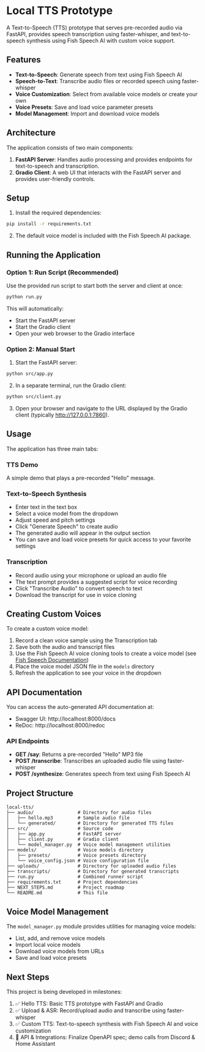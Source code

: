 # Local TTS Prototype

A Text-to-Speech (TTS) prototype that serves pre-recorded audio via FastAPI, provides speech transcription using faster-whisper, and text-to-speech synthesis using Fish Speech AI with custom voice support.

## Features

- **Text-to-Speech**: Generate speech from text using Fish Speech AI
- **Speech-to-Text**: Transcribe audio files or recorded speech using faster-whisper
- **Voice Customization**: Select from available voice models or create your own
- **Voice Presets**: Save and load voice parameter presets
- **Model Management**: Import and download voice models

## Architecture

The application consists of two main components:

1. **FastAPI Server**: Handles audio processing and provides endpoints for text-to-speech and transcription.
2. **Gradio Client**: A web UI that interacts with the FastAPI server and provides user-friendly controls.

## Setup

1. Install the required dependencies:

```bash
pip install -r requirements.txt
```

2. The default voice model is included with the Fish Speech AI package.

## Running the Application

### Option 1: Run Script (Recommended)

Use the provided run script to start both the server and client at once:

```bash
python run.py
```

This will automatically:
- Start the FastAPI server
- Start the Gradio client
- Open your web browser to the Gradio interface

### Option 2: Manual Start

1. Start the FastAPI server:

```bash
python src/app.py
```

2. In a separate terminal, run the Gradio client:

```bash
python src/client.py
```

3. Open your browser and navigate to the URL displayed by the Gradio client (typically http://127.0.0.1:7860).

## Usage

The application has three main tabs:

### TTS Demo

A simple demo that plays a pre-recorded "Hello" message.

### Text-to-Speech Synthesis

- Enter text in the text box
- Select a voice model from the dropdown
- Adjust speed and pitch settings
- Click "Generate Speech" to create audio
- The generated audio will appear in the output section
- You can save and load voice presets for quick access to your favorite settings

### Transcription

- Record audio using your microphone or upload an audio file
- The text prompt provides a suggested script for voice recording
- Click "Transcribe Audio" to convert speech to text
- Download the transcript for use in voice cloning

## Creating Custom Voices

To create a custom voice model:

1. Record a clean voice sample using the Transcription tab
2. Save both the audio and transcript files
3. Use the Fish Speech AI voice cloning tools to create a voice model (see [Fish Speech Documentation](https://speech.fish.audio/))
4. Place the voice model JSON file in the `models` directory
5. Refresh the application to see your voice in the dropdown

## API Documentation

You can access the auto-generated API documentation at:

- Swagger UI: http://localhost:8000/docs
- ReDoc: http://localhost:8000/redoc

### API Endpoints

- **GET /say**: Returns a pre-recorded "Hello" MP3 file
- **POST /transcribe**: Transcribes an uploaded audio file using faster-whisper
- **POST /synthesize**: Generates speech from text using Fish Speech AI

## Project Structure

```
local-tts/
├── audio/                # Directory for audio files
│   ├── hello.mp3         # Sample audio file
│   └── generated/        # Directory for generated TTS files
├── src/                  # Source code
│   ├── app.py            # FastAPI server 
│   ├── client.py         # Gradio client
│   └── model_manager.py  # Voice model management utilities
├── models/               # Voice models directory
│   ├── presets/          # Voice presets directory
│   └── voice_config.json # Voice configuration file
├── uploads/              # Directory for uploaded audio files
├── transcripts/          # Directory for generated transcripts
├── run.py                # Combined runner script
├── requirements.txt      # Project dependencies
├── NEXT_STEPS.md         # Project roadmap
└── README.md             # This file
```

## Voice Model Management

The `model_manager.py` module provides utilities for managing voice models:

- List, add, and remove voice models
- Import local voice models
- Download voice models from URLs
- Save and load voice presets

## Next Steps

This project is being developed in milestones:

1. ✅ Hello TTS: Basic TTS prototype with FastAPI and Gradio
2. ✅ Upload & ASR: Record/upload audio and transcribe using faster-whisper
3. ✅ Custom TTS: Text-to-speech synthesis with Fish Speech AI and voice customization
4. 🔄 API & Integrations: Finalize OpenAPI spec; demo calls from Discord & Home Assistant